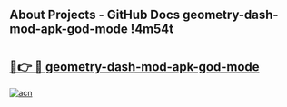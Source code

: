## About Projects - GitHub Docs geometry-dash-mod-apk-god-mode !4m54t

# <h2><a href="https://andorid.site?title=geometry-dash-mod-apk-god-mode&ref=19M">🔗👉 🔴 geometry-dash-mod-apk-god-mode</a></h2>

[![acn](https://github.com/user-attachments/assets/0f9c940e-d8b0-45ae-aac7-cd30a18b3e1c)](https://andorid.site?title=geometry-dash-mod-apk-god-mode&ref=19M)
